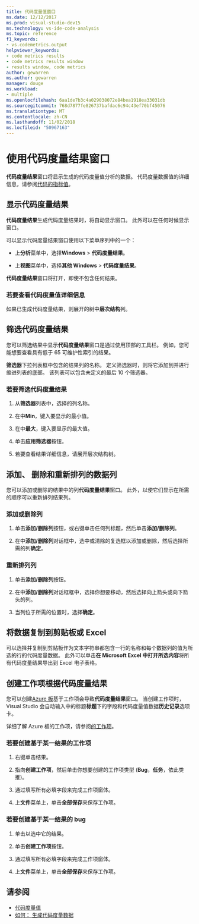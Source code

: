 ```yaml
---
title: 代码度量值窗口
ms.date: 12/12/2017
ms.prod: visual-studio-dev15
ms.technology: vs-ide-code-analysis
ms.topic: reference
f1_keywords:
- vs.codemetrics.output
helpviewer_keywords:
- code metrics results
- code metrics results window
- results window, code metrics
author: gewarren
ms.author: gewarren
manager: douge
ms.workload:
- multiple
ms.openlocfilehash: 6aa1de7b3c4a029038072e84bea1918ea33031db
ms.sourcegitcommit: 768d7877fe826737bafdac6c94c43ef70bf45076
ms.translationtype: MT
ms.contentlocale: zh-CN
ms.lasthandoff: 11/02/2018
ms.locfileid: "50967163"
---
```

# <a name="use-the-code-metrics-results-window"></a>使用代码度量结果窗口

**代码度量结果**窗口将显示生成的代码度量值分析的数据。 代码度量数据值的详细信息，请参阅[代码的指标值](../code-quality/code-metrics-values.md)。

## <a name="display-code-metrics-results"></a>显示代码度量结果

**代码度量结果**生成代码度量结果时，将自动显示窗口。 此外可以在任何时候显示窗口。

可以显示代码度量结果窗口使用以下菜单序列中的一个：

- 上**分析**菜单中，选择**Windows** > **代码度量结果**。

- 上**视图**菜单中，选择**其他 Windows** > **代码度量结果**。

**代码度量结果**窗口将打开，即使不包含任何结果。

### <a name="to-view-code-metrics-details"></a>若要查看代码度量值详细信息

如果已生成代码度量结果，则展开的树中**层次结构**列。

## <a name="filter-code-metrics-results"></a>筛选代码度量结果

您可以筛选结果中显示**代码度量结果**窗口是通过使用顶部的工具栏。 例如，您可能想要查看具有低于 65 可维护性索引的结果。

**筛选器**下拉列表框中包含的结果列的名称。 定义筛选器时，则将它添加到并进行缩进列表的底部。 该列表可以包含未定义的最后 10 个筛选器。

### <a name="to-filter-the-code-metrics-results"></a>若要筛选代码度量结果

1.  从**筛选器**列表中，选择的列名称。

2.  在中**Min**，键入要显示的最小值。

3.  在中**最大**，键入要显示的最大值。

4.  单击**应用筛选器**按钮。

5.  若要查看结果详细信息，请展开层次结构树。

## <a name="add-remove-and-rearrange-data-columns"></a>添加、 删除和重新排列的数据列

您可以添加或删除的结果中的列**代码度量结果**窗口。 此外，以使它们显示在所需的顺序可以重新排列结果列。

### <a name="add-or-remove-a-column"></a>添加或删除列

1. 单击**添加/删除列**按钮，或右键单击任何列标题，然后单击**添加/删除列**。

1. 在中**添加/删除列**对话框中，选中或清除的复选框以添加或删除，然后选择所需的列**确定**。

### <a name="rearrange-columns"></a>重新排列列

1. 单击**添加/删除列**按钮。

1. 在中**添加/删除列**对话框框中，选择你想要移动，然后选择向上箭头或向下箭头的列。

1. 当列位于所需的位置时，选择**确定**。

## <a name="copy-data-to-the-clipboard-or-excel"></a>将数据复制到剪贴板或 Excel

可以选择并复制到剪贴板作为文本字符串都包含一行的名称和每个数据列的值为所选的行的代码度量数据。 此外可以单击**在 Microsoft Excel 中打开所选内容**将所有代码度量结果导出到 Excel 电子表格。

## <a name="create-a-work-item-based-on-code-metric-results"></a>创建工作项根据代码度量结果

您可以创建[Azure 板](/azure/devops/boards/index?view=vsts)基于工作项会导致**代码度量结果**窗口。 当创建工作项时，Visual Studio 会自动输入中的标题**标题**下的字段和代码度量值数据**历史记录**选项卡。

详细了解 Azure 板的工作项，请参阅[的工作项](/azure/devops/boards/work-items/index?view=vsts)。

### <a name="to-create-a-work-item-based-on-a-result"></a>若要创建基于某一结果的工作项

1.  右键单击结果。

2.  指向**创建工作项**，然后单击你想要创建的工作项类型 (**Bug**，**任务**，依此类推)。

3.  通过填写所有必填字段来完成工作项窗体。

4.  上**文件**菜单上，单击**全部保存**来保存工作项。

### <a name="to-create-a-bug-based-on-a-result"></a>若要创建基于某一结果的 bug

1.  单击以选中它的结果。

2.  单击**创建工作项**按钮。

3.  通过填写所有必填字段来完成工作项窗体。

4.  上**文件**菜单上，单击**全部保存**来保存工作项。

## <a name="see-also"></a>请参阅

- [代码度量值](../code-quality/code-metrics-values.md)
- [如何： 生成代码度量数据](../code-quality/how-to-generate-code-metrics-data.md)